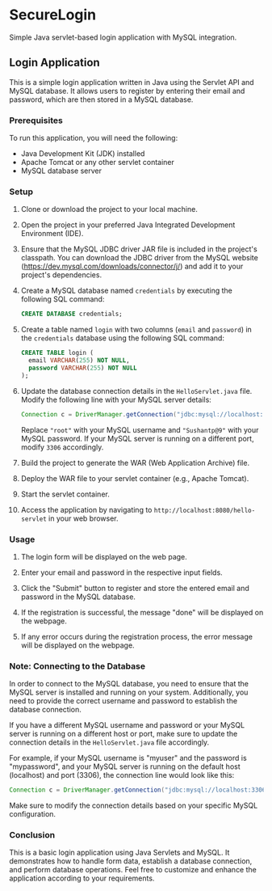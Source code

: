 # SecureLogin
Simple Java servlet-based login application with MySQL integration.
## Login Application

This is a simple login application written in Java using the Servlet API and MySQL database. It allows users to register by entering their email and password, which are then stored in a MySQL database.

### Prerequisites

To run this application, you will need the following:

- Java Development Kit (JDK) installed
- Apache Tomcat or any other servlet container
- MySQL database server

### Setup

1. Clone or download the project to your local machine.

2. Open the project in your preferred Java Integrated Development Environment (IDE).

3. Ensure that the MySQL JDBC driver JAR file is included in the project's classpath. You can download the JDBC driver from the MySQL website (https://dev.mysql.com/downloads/connector/j/) and add it to your project's dependencies.

4. Create a MySQL database named `credentials` by executing the following SQL command:

   ```sql
   CREATE DATABASE credentials;
   ```

5. Create a table named `login` with two columns (`email` and `password`) in the `credentials` database using the following SQL command:

   ```sql
   CREATE TABLE login (
     email VARCHAR(255) NOT NULL,
     password VARCHAR(255) NOT NULL
   );
   ```

6. Update the database connection details in the `HelloServlet.java` file. Modify the following line with your MySQL server details:

   ```java
   Connection c = DriverManager.getConnection("jdbc:mysql://localhost:3306/credentials", "root", "Sushantp@9");
   ```

   Replace `"root"` with your MySQL username and `"Sushantp@9"` with your MySQL password. If your MySQL server is running on a different port, modify `3306` accordingly.

7. Build the project to generate the WAR (Web Application Archive) file.

8. Deploy the WAR file to your servlet container (e.g., Apache Tomcat).

9. Start the servlet container.

10. Access the application by navigating to `http://localhost:8080/hello-servlet` in your web browser.

### Usage

1. The login form will be displayed on the web page.

2. Enter your email and password in the respective input fields.

3. Click the "Submit" button to register and store the entered email and password in the MySQL database.

4. If the registration is successful, the message "done" will be displayed on the webpage.

5. If any error occurs during the registration process, the error message will be displayed on the webpage.

### Note: Connecting to the Database

In order to connect to the MySQL database, you need to ensure that the MySQL server is installed and running on your system. Additionally, you need to provide the correct username and password to establish the database connection.

If you have a different MySQL username and password or your MySQL server is running on a different host or port, make sure to update the connection details in the `HelloServlet.java` file accordingly.

For example, if your MySQL username is "myuser" and the password is "mypassword", and your MySQL server is running on the default host (localhost) and port (3306), the connection line would look like this:

```java
Connection c = DriverManager.getConnection("jdbc:mysql://localhost:3306/credentials", "myuser", "mypassword");
```

Make sure to modify the connection details based on your specific MySQL configuration.

### Conclusion

This is a basic login application using Java Servlets and MySQL. It demonstrates how to handle form data, establish a database connection, and perform database operations. Feel free to customize and enhance the application according to your requirements.
